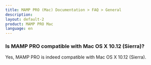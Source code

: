 ```yaml
---
title: MAMP PRO (Mac) Documentation > FAQ > General
description: 
layout: default-2
product: MAMP PRO Mac
language: en
---
```


### Is MAMP PRO compatible with Mac OS X 10.12 (Sierra)?

Yes, MAMP PRO is indeed compatible with Mac OS X 10.12 (Sierra).

 
   



